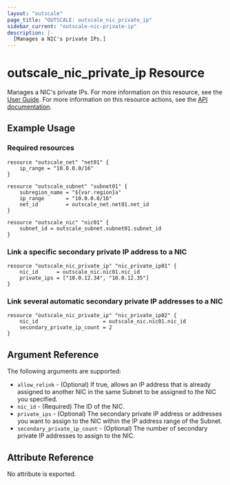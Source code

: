 ```yaml
---
layout: "outscale"
page_title: "OUTSCALE: outscale_nic_private_ip"
sidebar_current: "outscale-nic-private-ip"
description: |-
  [Manages a NIC's private IPs.]
---
```


# outscale_nic_private_ip Resource

Manages a NIC's private IPs.
For more information on this resource, see the [User Guide](https://wiki.outscale.net/display/EN/About+FNIs).
For more information on this resource actions, see the [API documentation](https://docs.outscale.com/api#3ds-outscale-api-nic).

## Example Usage

### Required resources

```hcl
resource "outscale_net" "net01" {
	ip_range = "10.0.0.0/16"
}

resource "outscale_subnet" "subnet01" {
	subregion_name = "${var.region}a"
	ip_range       = "10.0.0.0/16"
	net_id         = outscale_net.net01.net_id
}

resource "outscale_nic" "nic01" {
	subnet_id = outscale_subnet.subnet01.subnet_id
}
```

### Link a specific secondary private IP address to a NIC

```hcl
resource "outscale_nic_private_ip" "nic_private_ip01" {
	nic_id      = outscale_nic.nic01.nic_id
	private_ips = ["10.0.12.34", "10.0.12.35"]
}
```

### Link several automatic secondary private IP addresses to a NIC

```hcl
resource "outscale_nic_private_ip" "nic_private_ip02" {
	nic_id                     = outscale_nic.nic01.nic_id
	secondary_private_ip_count = 2
}
```

## Argument Reference

The following arguments are supported:

* `allow_relink` - (Optional) If true, allows an IP address that is already assigned to another NIC in the same Subnet to be assigned to the NIC you specified.
* `nic_id` - (Required) The ID of the NIC.
* `private_ips` - (Optional) The secondary private IP address or addresses you want to assign to the NIC within the IP address range of the Subnet.
* `secondary_private_ip_count` - (Optional) The number of secondary private IP addresses to assign to the NIC.

## Attribute Reference

No attribute is exported.

